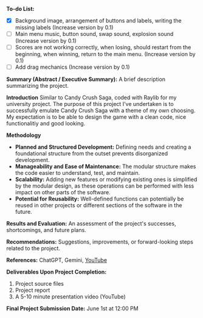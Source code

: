 **To-do List:**
- [x] Background image, arrangement of buttons and labels, writing the missing labels (Increase version by 0.1)
- [ ] Main menu music, button sound, swap sound, explosion sound (Increase version by 0.1)
- [ ] Scores are not working correctly, when losing, should restart from the beginning, when winning, return to the main menu. (Increase version by 0.1)
- [ ] Add drag mechanics (Increase version by 0.1)

**Summary (Abstract / Executive Summary):** A brief description summarizing the project.

**Introduction**
Similar to Candy Crush Saga, coded with Raylib for my university project. The purpose of this project I've undertaken is to successfully emulate Candy Crush Saga with a theme of my own choosing. My expectation is to be able to design the game with a clean code, nice functionalitiy and good looking.

**Methodology**
* **Planned and Structured Development:** Defining needs and creating a foundational structure from the outset prevents disorganized development.
* **Manageability and Ease of Maintenance:** The modular structure makes the code easier to understand, test, and maintain.
* **Scalability:** Adding new features or modifying existing ones is simplified by the modular design, as these operations can be performed with less impact on other parts of the software.
* **Potential for Reusability:** Well-defined functions can potentially be reused in other projects or different sections of the software in the future.

**Results and Evaluation:** An assessment of the project's successes, shortcomings, and future plans.

**Recommendations:** Suggestions, improvements, or forward-looking steps related to the project.

**References:** ChatGPT, Gemini, [YouTube](https://youtu.be/UoAsDlUwjy0?si=3diRxCQtEwT4yvnG)

**Deliverables Upon Project Completion:**

1. Project source files
2. Project report
3. A 5-10 minute presentation video (YouTube)

**Final Project Submission Date:** June 1st at 12:00 PM
